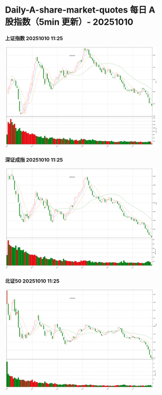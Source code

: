 
# Daily-A-share-market-quotes 每日 A 股指数（5min 更新）- 20251010

### 上证指数 20251010 11:25
![](./fig/2025/10/20251010-sh000001.png)

### 深证成指 20251010 11:25
![](./fig/2025/10/20251010-sz399001.png)

### 北证50 20251010 11:25
![](./fig/2025/10/20251010-bj899050.png)
